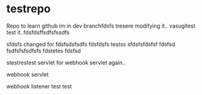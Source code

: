 # testrepo
Repo to learn github
im in dev branchfdsfs
tresere
modifying it.. vasugitest
test it..fdsfdsffsdfsfssdfs

sfdsfs
changed for fdsfsdsfsdfs fdsfdsfs
testss
sfdsfsfdsfsf
fdsfsd
fsdfsfsfsdfsfs
fdstetes
fdsfsd

stestrestest
servlet for webhook
servlet again..

webhook servlet

webhook listener
test
test
